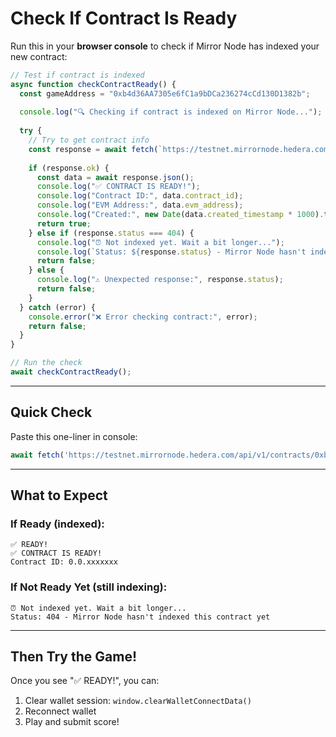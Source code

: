 # Check If Contract Is Ready

Run this in your **browser console** to check if Mirror Node has indexed your new contract:

```javascript
// Test if contract is indexed
async function checkContractReady() {
  const gameAddress = "0xb4d36AA7305e6fC1a9bDCa236274cCd130D1382b";
  
  console.log("🔍 Checking if contract is indexed on Mirror Node...");
  
  try {
    // Try to get contract info
    const response = await fetch(`https://testnet.mirrornode.hedera.com/api/v1/contracts/${gameAddress}`);
    
    if (response.ok) {
      const data = await response.json();
      console.log("✅ CONTRACT IS READY!");
      console.log("Contract ID:", data.contract_id);
      console.log("EVM Address:", data.evm_address);
      console.log("Created:", new Date(data.created_timestamp * 1000).toLocaleString());
      return true;
    } else if (response.status === 404) {
      console.log("⏰ Not indexed yet. Wait a bit longer...");
      console.log(`Status: ${response.status} - Mirror Node hasn't indexed this contract yet`);
      return false;
    } else {
      console.log("⚠️ Unexpected response:", response.status);
      return false;
    }
  } catch (error) {
    console.error("❌ Error checking contract:", error);
    return false;
  }
}

// Run the check
await checkContractReady();
```

---

## Quick Check

Paste this one-liner in console:

```javascript
await fetch('https://testnet.mirrornode.hedera.com/api/v1/contracts/0xb4d36AA7305e6fC1a9bDCa236274cCd130D1382b').then(r => r.ok ? console.log('✅ READY!') : console.log('⏰ Not ready yet, wait ~2 more minutes'))
```

---

## What to Expect

### If Ready (indexed):
```
✅ READY!
✅ CONTRACT IS READY!
Contract ID: 0.0.xxxxxxx
```

### If Not Ready Yet (still indexing):
```
⏰ Not indexed yet. Wait a bit longer...
Status: 404 - Mirror Node hasn't indexed this contract yet
```

---

## Then Try the Game!

Once you see "✅ READY!", you can:
1. Clear wallet session: `window.clearWalletConnectData()`
2. Reconnect wallet
3. Play and submit score!

